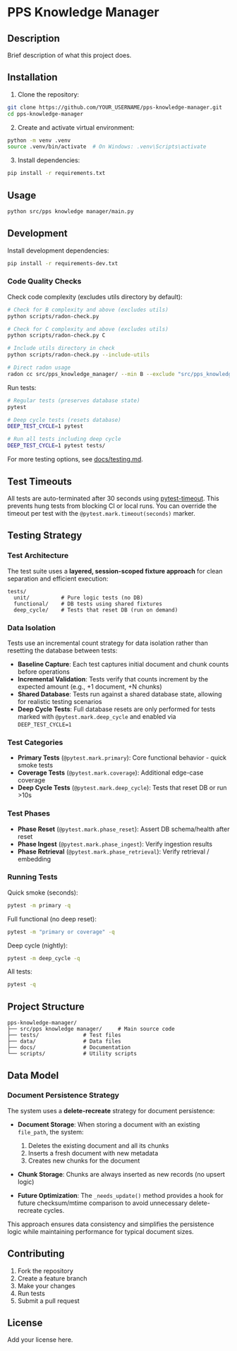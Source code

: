 # PPS Knowledge Manager

## Description
Brief description of what this project does.

## Installation

1. Clone the repository:
```bash
git clone https://github.com/YOUR_USERNAME/pps-knowledge-manager.git
cd pps-knowledge-manager
```

2. Create and activate virtual environment:
```bash
python -m venv .venv
source .venv/bin/activate  # On Windows: .venv\Scripts\activate
```

3. Install dependencies:
```bash
pip install -r requirements.txt
```

## Usage

```bash
python src/pps knowledge manager/main.py
```

## Development

Install development dependencies:
```bash
pip install -r requirements-dev.txt
```

### Code Quality Checks

Check code complexity (excludes utils directory by default):
```bash
# Check for B complexity and above (excludes utils)
python scripts/radon-check.py

# Check for C complexity and above (excludes utils)
python scripts/radon-check.py C

# Include utils directory in check
python scripts/radon-check.py --include-utils

# Direct radon usage
radon cc src/pps_knowledge_manager/ --min B --exclude "src/pps_knowledge_manager/utils/*"
```

Run tests:
```bash
# Regular tests (preserves database state)
pytest

# Deep cycle tests (resets database)
DEEP_TEST_CYCLE=1 pytest

# Run all tests including deep cycle
DEEP_TEST_CYCLE=1 pytest tests/
```

For more testing options, see [docs/testing.md](docs/testing.md).

## Test Timeouts

All tests are auto-terminated after 30 seconds using [pytest-timeout](https://pypi.org/project/pytest-timeout/). This prevents hung tests from blocking CI or local runs. You can override the timeout per test with the `@pytest.mark.timeout(seconds)` marker.

## Testing Strategy

### Test Architecture
The test suite uses a **layered, session-scoped fixture approach** for clean separation and efficient execution:

```
tests/
  unit/          # Pure logic tests (no DB)
  functional/    # DB tests using shared fixtures
  deep_cycle/    # Tests that reset DB (run on demand)
```

### Data Isolation
Tests use an incremental count strategy for data isolation rather than resetting the database between tests:

- **Baseline Capture**: Each test captures initial document and chunk counts before operations
- **Incremental Validation**: Tests verify that counts increment by the expected amount (e.g., +1 document, +N chunks)
- **Shared Database**: Tests run against a shared database state, allowing for realistic testing scenarios
- **Deep Cycle Tests**: Full database resets are only performed for tests marked with `@pytest.mark.deep_cycle` and enabled via `DEEP_TEST_CYCLE=1`

### Test Categories
- **Primary Tests** (`@pytest.mark.primary`): Core functional behavior - quick smoke tests
- **Coverage Tests** (`@pytest.mark.coverage`): Additional edge-case coverage
- **Deep Cycle Tests** (`@pytest.mark.deep_cycle`): Tests that reset DB or run >10s

### Test Phases
- **Phase Reset** (`@pytest.mark.phase_reset`): Assert DB schema/health after reset
- **Phase Ingest** (`@pytest.mark.phase_ingest`): Verify ingestion results  
- **Phase Retrieval** (`@pytest.mark.phase_retrieval`): Verify retrieval / embedding

### Running Tests

Quick smoke (seconds):
```bash
pytest -m primary -q
```

Full functional (no deep reset):
```bash
pytest -m "primary or coverage" -q
```

Deep cycle (nightly):
```bash
pytest -m deep_cycle -q
```

All tests:
```bash
pytest -q
```

## Project Structure

```
pps-knowledge-manager/
├── src/pps knowledge manager/     # Main source code
├── tests/              # Test files
├── data/               # Data files
├── docs/               # Documentation
└── scripts/            # Utility scripts
```

## Data Model

### Document Persistence Strategy
The system uses a **delete-recreate** strategy for document persistence:

- **Document Storage**: When storing a document with an existing `file_path`, the system:
  1. Deletes the existing document and all its chunks
  2. Inserts a fresh document with new metadata
  3. Creates new chunks for the document

- **Chunk Storage**: Chunks are always inserted as new records (no upsert logic)

- **Future Optimization**: The `_needs_update()` method provides a hook for future checksum/mtime comparison to avoid unnecessary delete-recreate cycles.

This approach ensures data consistency and simplifies the persistence logic while maintaining performance for typical document sizes.

## Contributing

1. Fork the repository
2. Create a feature branch
3. Make your changes
4. Run tests
5. Submit a pull request

## License

Add your license here.
